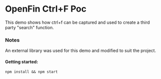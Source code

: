# OpenFin Ctrl+F Poc

This demo shows how ctrl+f can be captured and used to create a third party "search" function.

### Notes
An external library was used for this demo and modified to suit the project.

#### Getting started:

	npm install && npm start
